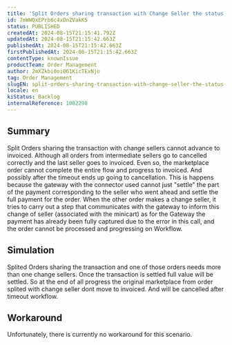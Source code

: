 ```yaml
---
title: 'Split Orders sharing transaction with Change Seller the status flow is broken'
id: 7mWWQxEPrb6c4xDnZVakK5
status: PUBLISHED
createdAt: 2024-08-15T21:15:41.792Z
updatedAt: 2024-08-15T21:15:42.663Z
publishedAt: 2024-08-15T21:15:42.663Z
firstPublishedAt: 2024-08-15T21:15:42.663Z
contentType: knownIssue
productTeam: Order Management
author: 2mXZkbi0oi061KicTExNjo
tag: Order Management
slugEN: split-orders-sharing-transaction-with-change-seller-the-status-flow-is-broken
locale: en
kiStatus: Backlog
internalReference: 1082298
---
```


## Summary



Split Orders sharing the transaction with change sellers cannot advance to invoiced. Although all orders from intermediate sellers go to cancelled correctly and the last seller goes to invoiced. Even so, the marketplace order cannot complete the entire flow and progress to invoiced. And possibly after the timeout ends up going to cancellation.
This is happens because the gateway with the connector used cannot just "settle" the part of the payment corresponding to the seller who went ahead and settle the full payment for the order.
When the other order makes a change seller, it tries to carry out a step that communicates with the gateway to inform this change of seller (associated with the minicart) as for the Gateway the payment has already been fully captured due to the error in this call, and the order cannot be processed and progressing on Workflow.


##

## Simulation


Splited Orders sharing the transaction and one of those orders needs more than one change sellers.
Once the transaction is settled full value will be settled.
So at the end of all progress the original marketplace from order splited with change seller dont move to invoiced. And will be cancelled after timeout workflow.


##

## Workaround


Unfortunately, there is currently no workaround for this scenario.






